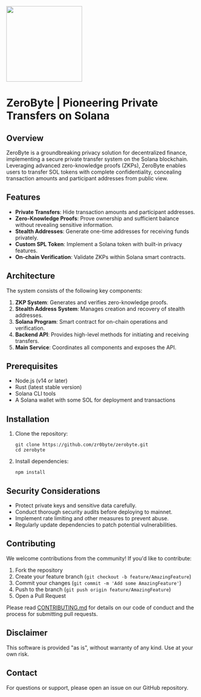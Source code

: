 <img src="https://pbs.twimg.com/profile_images/1837450642689839105/MNZA-W7J_400x400.jpg" style="width: 200px;"></img>
# ZeroByte | Pioneering Private Transfers on Solana

## Overview

ZeroByte is a groundbreaking privacy solution for decentralized finance, implementing a secure private transfer system on the Solana blockchain. Leveraging advanced zero-knowledge proofs (ZKPs), ZeroByte enables users to transfer SOL tokens with complete confidentiality, concealing transaction amounts and participant addresses from public view.

## Features

- **Private Transfers**: Hide transaction amounts and participant addresses.
- **Zero-Knowledge Proofs**: Prove ownership and sufficient balance without revealing sensitive information.
- **Stealth Addresses**: Generate one-time addresses for receiving funds privately.
- **Custom SPL Token**: Implement a Solana token with built-in privacy features.
- **On-chain Verification**: Validate ZKPs within Solana smart contracts.

## Architecture

The system consists of the following key components:

1. **ZKP System**: Generates and verifies zero-knowledge proofs.
2. **Stealth Address System**: Manages creation and recovery of stealth addresses.
3. **Solana Program**: Smart contract for on-chain operations and verification.
4. **Backend API**: Provides high-level methods for initiating and receiving transfers.
5. **Main Service**: Coordinates all components and exposes the API.

## Prerequisites

- Node.js (v14 or later)
- Rust (latest stable version)
- Solana CLI tools
- A Solana wallet with some SOL for deployment and transactions

## Installation

1. Clone the repository:
   ```
   git clone https://github.com/zr0byte/zerobyte.git
   cd zerobyte
   ```

2. Install dependencies:
   ```
   npm install
   ```

## Security Considerations

- Protect private keys and sensitive data carefully.
- Conduct thorough security audits before deploying to mainnet.
- Implement rate limiting and other measures to prevent abuse.
- Regularly update dependencies to patch potential vulnerabilities.

## Contributing

We welcome contributions from the community! If you'd like to contribute:

1. Fork the repository
2. Create your feature branch (`git checkout -b feature/AmazingFeature`)
3. Commit your changes (`git commit -m 'Add some AmazingFeature'`)
4. Push to the branch (`git push origin feature/AmazingFeature`)
5. Open a Pull Request

Please read [CONTRIBUTING.md](CONTRIBUTING.md) for details on our code of conduct and the process for submitting pull requests.

## Disclaimer

This software is provided "as is", without warranty of any kind. Use at your own risk.

## Contact

For questions or support, please open an issue on our GitHub repository.
